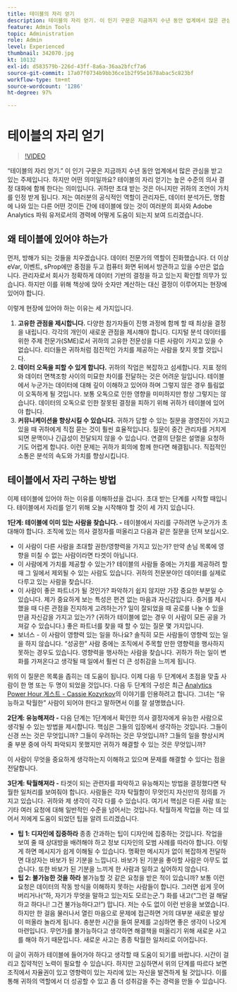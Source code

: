 ```yaml
---
title: 테이블의 자리 얻기
description: 테이블의 자리 얻기. 이 인기 구문은 지금까지 수년 동안 업계에서 많은 관심을 받고 있는 주제입니다. 하지만 어떤 의미일까요? 테이블의 자리 얻기는 높은 수준의 의사 결정 대화에 함께 한다는 의미입니다. 귀하만 초대 받는 것은 아니지만 귀하의 조언이 가치를 인정 받게 됩니다. 테이블의 자리 얻기가 귀사와 Adobe Analytics 관리자로서 귀하의 경력을 어떻게 지원할 수 있는지 보여 드리겠습니다.
feature: Admin Tools
topic: Administration
role: Admin
level: Experienced
thumbnail: 342070.jpg
kt: 10132
exl-id: d583579b-226d-43ff-8a6a-36aa2bfcf7a6
source-git-commit: 17a07f0734b9bb36ce1b2f95e1678abac5c823bf
workflow-type: tm+mt
source-wordcount: '1286'
ht-degree: 97%

---
```


# 테이블의 자리 얻기

>[!VIDEO](https://video.tv.adobe.com/v/345316/?quality=12&learn=on&captions=kor)

“테이블의 자리 얻기.” 이 인기 구문은 지금까지 수년 동안 업계에서 많은 관심을 받고 있는 주제입니다. 하지만 어떤 의미일까요? 테이블의 자리 얻기는 높은 수준의 의사 결정 대화에 함께 한다는 의미입니다. 귀하만 초대 받는 것은 아니지만 귀하의 조언이 가치를 인정 받게 됩니다. 저는 여러분의 공식적인 역할이 관리자든, 데이터 분석가든, 명함에 나와 있는 다른 어떤 것이든 간에 테이블에 앉는 것이 여러분의 회사와 Adobe Analytics 파워 유저로서의 경력에 어떻게 도움이 되는지 보여 드리겠습니다.

## 왜 테이블에 있어야 하는가

먼저, 방해가 되는 것들을 치우겠습니다. 데이터 전문가의 역할이 진화했습니다. 더 이상 eVar, 이벤트, sProp에만 중점을 두고 컴퓨터 화면 뒤에서 방관하고 있을 수만은 없습니다. 관리자로서 회사가 정확하게 데이터 기반의 결정을 하고 있는지 확인할 의무가 있습니다. 하지만 이를 위해 책상에 앉아 숫자만 계산하는 대신 결정이 이루어지는 현장에 있어야 합니다.

이렇게 현장에 있어야 하는 이유는 세 가지입니다.

1. **고유한 관점을 제시합니다.** 다양한 참가자들이 진행 과정에 함께 할 때 최상을 결정을 내립니다. 각각의 개인이 새로운 관점을 제시해야 합니다. 디지털 분석 데이터를 위한 주제 전문가(SME)로서 귀하의 고유한 전문성을 다른 사람이 가지고 있을 수 없습니다. 리더들은 귀하처럼 점진적인 가치를 제공하는 사람을 찾지 못할 것입니다.
1. **데이터 오독을 피할 수 있게 합니다.** 귀하의 작업은 복잡하고 섬세합니다. 지표 정의와 데이터 면책조항 사이의 미묘한 차이를 전달하는 것은 어려운 일입니다. 테이블에서 누군가는 데이터에 대해 깊이 이해하고 있어야 하며 그렇지 않은 경우 틀림없이 오독하게 될 것입니다. 보통 오독으로 인한 영향을 미미하지만 항상 그렇지는 않습니다. 데이터의 오독으로 인한 잘못된 결정을 피하기 위해 귀하가 테이블에 있어야 합니다.
1. **커뮤니케이션을 향상시킬 수 있습니다.** 귀하가 답할 수 있는 질문을 경영진이 가지고 있을 때 귀하에게 직접 묻는 것이 훨씬 효율적입니다. 질문이 중간 관리자를 거치게 되면 문맥이나 긴급성이 전달되지 않을 수 있습니다. 연결의 단절은 설명을 요청하기도 어렵게 합니다. 이런 문제는 귀하가 회의에 함께 한다면 해결됩니다. 직접적인 소통은 분석의 속도와 가치를 향상시킵니다.

## 테이블에서 자리 구하는 방법

이제 테이블에 있어야 하는 이유를 이해하셨을 겁니다. 초대 받는 단계를 시작할 때입니다. 테이블에서 자리를 얻기 위해 오늘 시작해야 할 것이 세 가지 있습니다.

**1단계: 테이블에 이미 있는 사람을 찾습니다. -** 테이블에서 자리를 구하려면 누군가가 초대해야 합니다. 조직에 있는 의사 결정자를 떠올리고 다음과 같은 질문을 던져 보십시오.

* 이 사람이 다른 사람을 초대할 권한/영향력을 가지고 있는가? 만약 손님 목록에 영향을 미칠 수 없는 사람이라면 타겟이 아닙니다.
* 이 사람에게 가치를 제공할 수 있는가? 테이블의 사람들 중에는 가치를 제공하려 할 때 그 일에서 제외될 수 있는 사람도 있습니다. 귀하의 전문분야인 데이터를 실제로 다루고 있는 사람을 찾습니다.
* 이 사람이 좋은 파트너가 될 것인가? 파악하기 쉽지 않지만 가장 중요한 부분일 수 있습니다. 제가 중요하게 보는 특성은 편견 없는 마음과 자신감입니다. 증거를 제시했을 때 다른 관점을 진지하게 고려하는가? 일이 잘되었을 때 공로를 나눌 수 있을 만큼 자신감을 가지고 있는가? (귀하가 테이블에 없는 경우 이 사람이 모든 공을 가져갈 수 있습니다.) 좋은 파트너를 찾을 때 할 수 있는 질문 몇 가지입니다.
* 보너스 - 이 사람이 영향력 있는 일을 하나요? 솔직히 모든 사람들이 영향력 있는 일을 하지 않습니다. “성공한” 사람 중에는 조직에서 주목할 만한 영향력을 행사하지 못하는 경우도 있습니다. 영향력을 행사하는 사람을 찾습니다. 귀하가 하는 일이 변화를 가져온다고 생각될 때 일에서 훨씬 더 큰 성취감을 느끼게 됩니다.

위의 이 질문은 목록을 좁히는 데 도움이 됩니다. 이제 다음 두 단계에서 초점을 맞출 사람이 한 명 또는 두 명이 되었을 것입니다. 다음 두 단계의 구성은 최근 [Analytics Power Hour 게스트 - Cassie Kozyrkov](https://analyticshour.io/2021/12/14/182-making-better-decisions-and-being-useful-with-cassie-kozyrkov/)의 이야기를 인용하려고 합니다. 그녀는 “유능하고 탁월한” 사람이 되어야 한다고 말하면서 이를 잘 설명했습니다.

**2단계: 유능해져라 -** 다음 단계는 1단계에서 확인한 의사 결정자에게 유능한 사람으로 생각될 수 있는 방법을 제시합니다. 핵심은 그들의 입장에서 생각하는 것입니다. 그들이 신경 쓰는 것은 무엇입니까? 그들이 우려하는 것은 무엇입니까? 그들의 일을 향상시켜 줄 부분 중에 아직 파악되지 못했지만 귀하가 해결할 수 있는 것은 무엇입니까?

이 사람이 무엇을 중요하게 생각하는지 이해하고 있으며 문제를 해결할 수 있다는 점을 전달합니다.

**3단계: 탁월해져라 -** 타겟이 되는 관련자를 파악하고 유능해지는 방법을 결정했다면 탁월한 일처리를 보여줘야 합니다. 사람들은 각자 탁월함이 무엇인지 자신만의 정의를 가지고 있습니다. 귀하와 제 생각이 각각 다를 수 있습니다. 여기서 핵심은 다른 사람 또는 기타 여러 요청에 대해 일반적인 수준을 넘어서는 것입니다. 탁월하게 작업을 하는 데 있어서 저에게 도움이 되었던 팁을 알려 드리겠습니다.

* **팁 1: 디자인에 집중하라** 종종 간과하는 팁이 디자인에 집중하는 것입니다. 작업을 보여 줄 때 상대방을 배려해야 하고 정보 디자인의 모범 사례를 따라야 합니다. 이렇게 하면 메시지가 쉽게 이해될 수 있습니다. 명확한 메시지가 없이 복잡하게 전달하면 대상자는 바보가 된 기분을 느낍니다. 바보가 된 기분을 좋아할 사람은 아무도 없습니다. 또한 바보가 된 기분을 느끼게 한 사람과 일하고 싶어하지 않습니다.
* **팁 2: 불가능한 것을 하라** 불가능할 것 같은 요청을 받은 적이 있습니까? 보통 이런 요청은 데이터의 작동 방식을 이해하지 못하는 사람들이 합니다. 그러면 쉽게 웃어 버리거나(“하, 자기가 무엇을 말하고 있는지도 모르는군.”) 화를 내고(“그런 걸 해달하고 하다니! 그건 불가능하다고!”) 맙니다. 저는 수도 없이 이런 반응을 보였습니다. 하지만 한 걸음 물러나서 열린 마음으로 문제에 접근하면 거의 대부분 새로운 발상이 떠올라 놀라게 됩니다. 충분한 시간을 들여 문제를 고심하면 좋은 생각이 나오게 마련입니다. 무언가를 불가능하다고 생각하면 해결책을 떠올리기 위해 새로운 사고를 해야 하기 때문입니다. 새로운 사고는 종종 탁월한 일처리로 이어집니다.

이 글이 귀하가 테이블에 들어가야 하다고 생각할 때 도움이 되기를 바랍니다. 시간이 걸리고 집약적인 노력이 필요할 수 있습니다. 하지만 고심하면서 위의 단계를 따르다 보면 조직에서 자율권이 있고 영향력이 있는 자리에 있는 자신을 발견하게 될 것입니다. 이를 통해 귀하의 역할에서 더 성공할 수 있고 좀 더 성취감을 주는 경력을 만들 수 있습니다.
